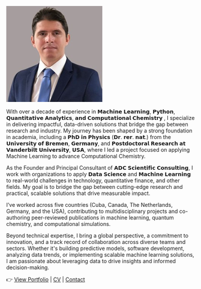 


![Adrian Dominguez Castro](profile.jpg)


 
With over a decade of experience in 𝗠𝗮𝗰𝗵𝗶𝗻𝗲 𝗟𝗲𝗮𝗿𝗻𝗶𝗻𝗴, 𝗣𝘆𝘁𝗵𝗼𝗻, 𝗤𝘂𝗮𝗻𝘁𝗶𝘁𝗮𝘁𝗶𝘃𝗲 𝗔𝗻𝗮𝗹𝘆𝘁𝗶𝗰𝘀, 𝗮𝗻𝗱 𝗖𝗼𝗺𝗽𝘂𝘁𝗮𝘁𝗶𝗼𝗻𝗮𝗹 𝗖𝗵𝗲𝗺𝗶𝘀𝘁𝗿𝘆 , I specialize in delivering impactful, data-driven solutions that bridge the gap between research and industry. My journey has been shaped by a strong foundation in academia, including a 𝗣𝗵𝗗 𝗶𝗻 𝗣𝗵𝘆𝘀𝗶𝗰𝘀 (𝗗𝗿. 𝗿𝗲𝗿. 𝗻𝗮𝘁.) from the 𝗨𝗻𝗶𝘃𝗲𝗿𝘀𝗶𝘁𝘆 𝗼𝗳 𝗕𝗿𝗲𝗺𝗲𝗻, 𝗚𝗲𝗿𝗺𝗮𝗻𝘆, and 𝗣𝗼𝘀𝘁𝗱𝗼𝗰𝘁𝗼𝗿𝗮𝗹 𝗥𝗲𝘀𝗲𝗮𝗿𝗰𝗵 𝗮𝘁 𝗩𝗮𝗻𝗱𝗲𝗿𝗯𝗶𝗹𝘁 𝗨𝗻𝗶𝘃𝗲𝗿𝘀𝗶𝘁𝘆, 𝗨𝗦𝗔, where I led a project focused on applying Machine Learning to advance Computational Chemistry.


As the Founder and Principal Consultant of 𝗔𝗗𝗖 𝗦𝗰𝗶𝗲𝗻𝘁𝗶𝗳𝗶𝗰 𝗖𝗼𝗻𝘀𝘂𝗹𝘁𝗶𝗻𝗴, I work with organizations to apply 𝗗𝗮𝘁𝗮 𝗦𝗰𝗶𝗲𝗻𝗰𝗲 and 𝗠𝗮𝗰𝗵𝗶𝗻𝗲 𝗟𝗲𝗮𝗿𝗻𝗶𝗻𝗴 to real-world challenges in technology, quantitative finance, and other fields. My goal is to bridge the gap between cutting-edge research and practical, scalable solutions that drive measurable impact.

I’ve worked across five countries (Cuba, Canada, The Netherlands, Germany, and the USA), contributing to multidisciplinary projects and co-authoring peer-reviewed publications in machine learning, quantum chemistry, and computational simulations.

Beyond technical expertise, I bring a global perspective, a commitment to innovation, and a track record of collaboration across diverse teams and sectors. Whether it's building predictive models, software development, analyzing data trends, or implementing scalable machine learning solutions, I am passionate about leveraging data to drive insights and informed decision-making.

👉 [View Portfolio](portfolio.md) | [CV](cv.md) | [Contact](contact.md)

